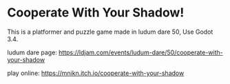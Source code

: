 # Cooperate With Your Shadow!

This is a platformer and puzzle game made in ludum dare 50, Use Godot 3.4.

ludum dare page: https://ldjam.com/events/ludum-dare/50/cooperate-with-your-shadow

play online: https://mnikn.itch.io/cooperate-with-your-shadow
